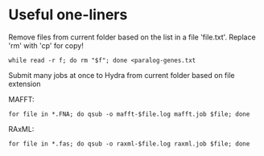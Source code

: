 # Useful one-liners
Remove files from current folder based on the list in a file 'file.txt'. Replace 'rm' with 'cp' for copy!
```
while read -r f; do rm "$f"; done <paralog-genes.txt
```

Submit many jobs at once to Hydra from current folder based on file extension

MAFFT:
```
for file in *.FNA; do qsub -o mafft-$file.log mafft.job $file; done
```

RAxML:
```
for file in *.fas; do qsub -o raxml-$file.log raxml.job $file; done
```

